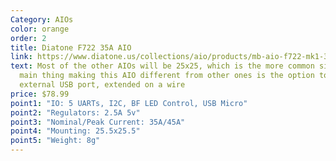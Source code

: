 ```yaml
---
Category: AIOs
color: orange
order: 2
title: Diatone F722 35A AIO
link: https://www.diatone.us/collections/aio/products/mb-aio-f722-mk1-35a-fc
text: Most of the other AIOs will be 25x25, which is the more common size. The
  main thing making this AIO different from other ones is the option to have an
  external USB port, extended on a wire
price: $78.99
point1: "IO: 5 UARTs, I2C, BF LED Control, USB Micro"
point2: "Regulators: 2.5A 5v"
point3: "Nominal/Peak Current: 35A/45A"
point4: "Mounting: 25.5x25.5"
point5: "Weight: 8g"
---
```

